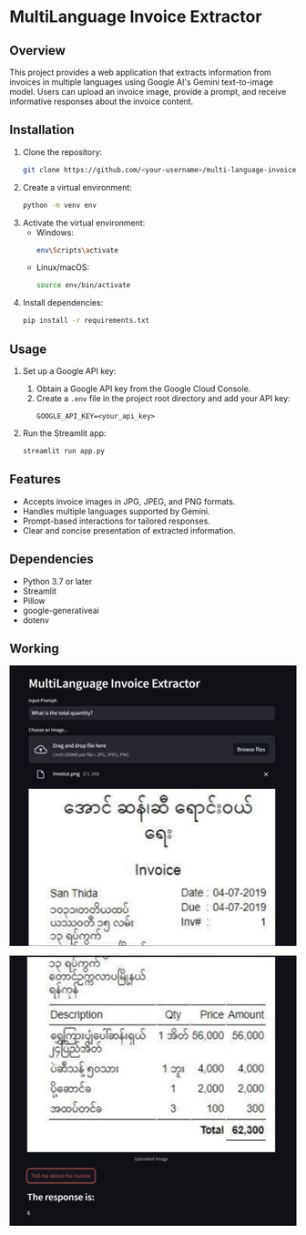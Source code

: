  # MultiLanguage Invoice Extractor

## Overview

This project provides a web application that extracts information from invoices in multiple languages using Google AI's Gemini text-to-image model. Users can upload an invoice image, provide a prompt, and receive informative responses about the invoice content.

## Installation

1. Clone the repository:
   ```bash
   git clone https://github.com/<your-username>/multi-language-invoice-extractor.git
   ```
2. Create a virtual environment:
   ```bash
   python -m venv env
   ```
3. Activate the virtual environment:
   - Windows:
     ```bash
     env\Scripts\activate
     ```
   - Linux/macOS:
     ```bash
     source env/bin/activate
     ```
4. Install dependencies:
   ```bash
   pip install -r requirements.txt
   ```

## Usage

1. Set up a Google API key:
   1. Obtain a Google API key from the Google Cloud Console.
   2. Create a `.env` file in the project root directory and add your API key:
      ```
      GOOGLE_API_KEY=<your_api_key>
      ```

2. Run the Streamlit app:
   ```bash
   streamlit run app.py
   ```

## Features

- Accepts invoice images in JPG, JPEG, and PNG formats.
- Handles multiple languages supported by Gemini.
- Prompt-based interactions for tailored responses.
- Clear and concise presentation of extracted information.

## Dependencies

- Python 3.7 or later
- Streamlit
- Pillow
- google-generativeai
- dotenv

## Working

![alt text](img/1.png)

![alt text](https://github.com/varun7778/Invoice-Reader-LLM/blob/5ad4ae8a6fe4d58d7b3fdfb90214229c52d21b9d/img/2.png)
